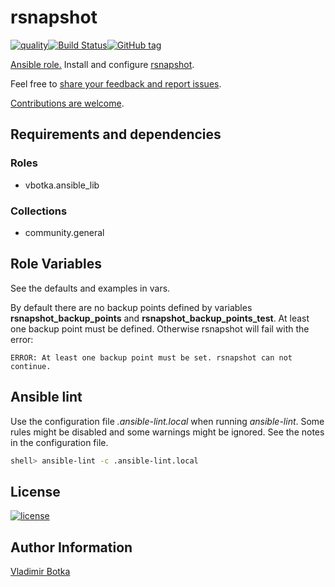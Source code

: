 # rsnapshot

[![quality](https://img.shields.io/ansible/quality/27910)](https://galaxy.ansible.com/vbotka/rsnapshot)[![Build Status](https://travis-ci.org/vbotka/ansible-rsnapshot.svg?branch=master)](https://travis-ci.org/vbotka/ansible-rsnapshot)[![GitHub tag](https://img.shields.io/github/v/tag/vbotka/ansible-rsnapshot)](https://github.com/vbotka/ansible-rsnapshot/tags)

[Ansible role.](https://galaxy.ansible.com/vbotka/rsnapshot/) Install and configure [rsnapshot](http://rsnapshot.org/).

Feel free to [share your feedback and report issues](https://github.com/vbotka/ansible-rsnapshot/issues).

[Contributions are welcome](https://github.com/firstcontributions/first-contributions).


## Requirements and dependencies

### Roles

* vbotka.ansible_lib

### Collections

* community.general


## Role Variables

See the defaults and examples in vars.

By default there are no backup points defined by variables
**rsnapshot_backup_points** and **rsnapshot_backup_points_test**. At
least one backup point must be defined. Otherwise rsnapshot will fail
with the error:

```
ERROR: At least one backup point must be set. rsnapshot can not continue.
```

## Ansible lint

Use the configuration file *.ansible-lint.local* when running
*ansible-lint*. Some rules might be disabled and some warnings might
be ignored. See the notes in the configuration file.

```bash
shell> ansible-lint -c .ansible-lint.local
```


## License

[![license](https://img.shields.io/badge/license-BSD-red.svg)](https://www.freebsd.org/doc/en/articles/bsdl-gpl/article.html)


## Author Information

[Vladimir Botka](https://botka.info)
